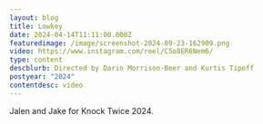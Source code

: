 ```yaml
---
layout: blog
title: Lowkey
date: 2024-04-14T11:11:00.000Z
featuredimage: /image/screenshot-2024-09-23-162909.png
video: https://www.instagram.com/reel/C5o8ER6Nem6/
type: content
descblurb: Directed by Darin Morrison-Beer and Kurtis Tipoff
postyear: "2024"
contentdesc: video
---
```

Jalen and Jake for Knock Twice 2024.
